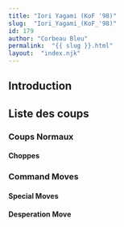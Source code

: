```yaml
---
title: "Iori Yagami (KoF '98)"
slug:  "Iori_Yagami_(KoF_'98)"
id: 179
author: "Corbeau Bleu"
permalink:  "{{ slug }}.html"
layout:  "index.njk"
---
```


## Introduction

## Liste des coups

### Coups Normaux

#### Choppes

### Command Moves

#### Special Moves

#### Desperation Move
